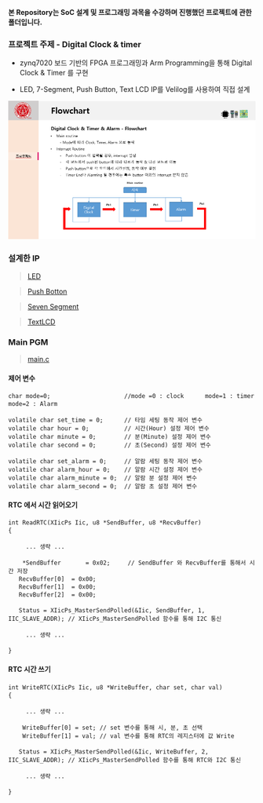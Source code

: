  **본 Repository는 SoC 설계 및 프로그래밍 과목을 수강하며 진행했던 프로젝트에 관한 폴더입니다.**
 
 
 
 
 ### 프로젝트 주제 - Digital Clock & timer
  - zynq7020 보드 기반의 FPGA 프로그래밍과 Arm Programming을 통해 Digital Clock & Timer 를 구현
  
  - LED, 7-Segment, Push Button, Text LCD IP를 Velilog를 사용하여 직접 설계
  
  
  ![Flow Chart](images/flowchart.PNG)
  
  
  
  ### 설계한 IP
  
  > [LED](https://github.com/Byung-moon/SOC-Programming/tree/master/SoC_Term/ip_repo/led_9.0/hdl)
  
  > [Push Botton](https://github.com/Byung-moon/SOC-Programming/tree/master/SoC_Term/ip_repo/pushbutton_1.0/hdl)
  
  > [Seven Segment](https://github.com/Byung-moon/SOC-Programming/tree/master/SoC_Term/ip_repo/seven_seg_1.0/hdl)
  
  > [TextLCD](https://github.com/Byung-moon/SOC-Programming/tree/master/SoC_Term/ip_repo/textlcd_1.0/hdl)
  
  
  
  ### Main PGM
  
  > [main.c](https://github.com/Byung-moon/SOC-Programming/blob/master/SoC_Term/term_proj/term_project.sdk/ps_term_project/src/main.c)
  
  
  #### 제어 변수
  ```
  char mode=0;                     //mode =0 : clock      mode=1 : timer	mode=2 : Alarm
  
  volatile char set_time = 0;      // 타임 세팅 동작 제어 변수
  volatile char hour = 0;          // 시간(Hour) 설정 제어 변수
  volatile char minute = 0;        // 분(Minute) 설정 제어 변수
  volatile char second = 0;        // 초(Second) 설정 제어 변수
  
  volatile char set_alarm = 0;     // 알람 세팅 동작 제어 변수
  volatile char alarm_hour = 0;    // 알람 시간 설정 제어 변수
  volatile char alarm_minute = 0;  // 알람 분 설정 제어 변수
  volatile char alarm_second = 0;  // 알람 초 설정 제어 변수
  
  ```
  
  
  #### RTC 에서 시간 읽어오기
  ```
  int ReadRTC(XIicPs Iic, u8 *SendBuffer, u8 *RecvBuffer)
  {
  
       ... 생략 ...

      *SendBuffer		= 0x02;     // SendBuffer 와 RecvBuffer를 통해서 시간 저장  
     RecvBuffer[0]	= 0x00;
     RecvBuffer[1]	= 0x00;
     RecvBuffer[2]	= 0x00;
     
     Status = XIicPs_MasterSendPolled(&Iic, SendBuffer, 1, IIC_SLAVE_ADDR); // XIicPs_MasterSendPolled 함수를 통해 I2C 통신 

       ... 생략 ...
       
  }
  ```
  
  
  #### RTC 시간 쓰기
  ```
  int WriteRTC(XIicPs Iic, u8 *WriteBuffer, char set, char val)
  {
  
       ... 생략 ...

      WriteBuffer[0] = set;	// set 변수를 통해 시, 분, 초 선택
      WriteBuffer[1] = val;	// val 변수를 통해 RTC의 레지스터에 값 Write
     
     Status = XIicPs_MasterSendPolled(&Iic, WriteBuffer, 2, IIC_SLAVE_ADDR); // XIicPs_MasterSendPolled 함수를 통해 RTC와 I2C 통신 

       ... 생략 ...
       
  }
  ```
  
  
 
 
 
